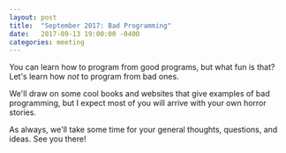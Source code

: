 ```yaml
---
layout: post
title:  "September 2017: Bad Programming"
date:   2017-09-13 19:00:00 -0400
categories: meeting
---
```


You can learn how to program from good programs, but what fun is that?  Let's learn how _not_ to program from bad ones. 

We'll draw on some cool books and websites that give examples of bad programming, but I expect most of you will arrive with your own horror stories.

As always, we'll take some time for your general thoughts, questions, and ideas.
See you there!

